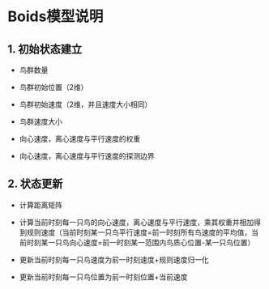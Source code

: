 # Boids模型说明

## 1. 初始状态建立

- 鸟群数量

- 鸟群初始位置（2维）

- 鸟群初始速度（2维，并且速度大小相同）

- 鸟群速度大小

- 向心速度，离心速度与平行速度的权重

- 向心速度，离心速度与平行速度的探测边界

## 2. 状态更新

- 计算距离矩阵
  
- 计算当前时刻每一只鸟的向心速度，离心速度与平行速度，乘其权重并相加得到规则速度（当前时刻某一只鸟平行速度=前一时刻所有鸟速度的平均值，当前时刻某一只鸟向心速度=前一时刻某一范围内鸟质心位置-某一只鸟位置）

- 更新当前时刻每一只鸟速度为前一时刻速度+规则速度归一化

- 更新当前时刻每一只鸟位置为前一时刻位置+当前速度
  

  

  

